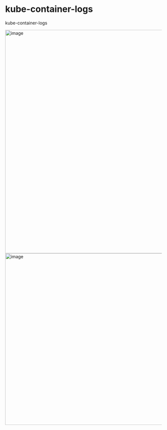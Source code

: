 # kube-container-logs
kube-container-logs


<img width="720" alt="image" src="https://github.com/user-attachments/assets/79ee2ddc-90bf-456b-91e9-cab3f09e2470" />


<img width="553" alt="image" src="https://github.com/user-attachments/assets/ce5750ed-87c6-4450-a257-9cc024a5a2d4" />


